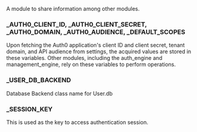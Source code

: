 A module to share information among other modules.

### _AUTH0_CLIENT_ID, _AUTH0_CLIENT_SECRET, _AUTH0_DOMAIN, _AUTH0_AUDIENCE, _DEFAULT_SCOPES

Upon fetching the Auth0 application's client ID and client secret, tenant domain, and API audience from settings, the acquired values are stored in these variables. Other modules, including the auth_engine and management_engine, rely on these variables to perform operations.


### _USER_DB_BACKEND
Database Backend class name for User.db

### _SESSION_KEY
This is used as the key to access authentication session.